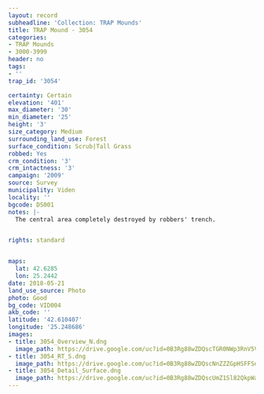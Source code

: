 ```yaml
---
layout: record
subheadline: 'Collection: TRAP Mounds'
title: TRAP Mound - 3054
categories:
- TRAP Mounds
- 3000-3999
header: no
tags:
- ''
trap_id: '3054'

certainty: Certain
elevation: '401'
max_diameter: '30'
min_diameter: '25'
height: '3'
size_category: Medium
surrounding_land_use: Forest
surface_condition: Scrub|Tall Grass
robbed: Yes
crm_condition: '3'
crm_intactness: '3'
campaign: '2009'
source: Survey
municipality: Viden
locality: ''
bgcode: DS001
notes: |-
  The central area completely destroyed by robbers' trench.


rights: standard


maps:
  lat: 42.6285
  lon: 25.2442
date: 2018-05-21
land_use_source: Photo
photo: Good
bg_code: VID004
akb_code: ''
latitude: '42.610407'
longitude: '25.248686'
images:
- title: 3054_Overview_N.dng
  image_path: https://drive.google.com/uc?id=0B3Rg88wZDQscTGR0NWp3RnV5V0E
- title: 3054_RT_S.dng
  image_path: https://drive.google.com/uc?id=0B3Rg88wZDQscNnZZZGpHSFFSdU0
- title: 3054_Detail_Surface.dng
  image_path: https://drive.google.com/uc?id=0B3Rg88wZDQscUmZ1Sl82QkpWaTQ
---
```

